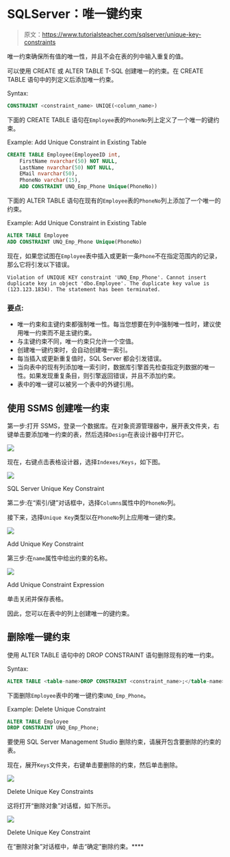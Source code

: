 # SQLServer：唯一键约束

> 原文：<https://www.tutorialsteacher.com/sqlserver/unique-key-constraints>

唯一约束确保所有值的唯一性，并且不会在表的列中输入重复的值。

可以使用 CREATE 或 ALTER TABLE T-SQL 创建唯一的约束。在 CREATE TABLE 语句中的列定义后添加唯一约束。

Syntax:

```sql
CONSTRAINT <constraint_name> UNIQE(<column_name>) 
```

下面的 CREATE TABLE 语句在`Employee`表的`PhoneNo`列上定义了一个唯一的键约束。

Example: Add Unique Constraint in Existing Table 

```sql
CREATE TABLE Employee(EmployeeID int,
    FirstName nvarchar(50) NOT NULL,  
    LastName nvarchar(50) NOT NULL, 
    EMail nvarchar(50),
    PhoneNo varchar(15),
    ADD CONSTRAINT UNQ_Emp_Phone Unique(PhoneNo)) 
```

下面的 ALTER TABLE 语句在现有的`Employee`表的`PhoneNo`列上添加了一个唯一的约束。

Example: Add Unique Constraint in Existing Table 

```sql
ALTER TABLE Employee   
ADD CONSTRAINT UNQ_Emp_Phone Unique(PhoneNo) 
```

现在，如果您试图在`Employee`表中插入或更新一条`Phone`不在指定范围内的记录，那么它将引发以下错误。

`Violation of UNIQUE KEY constraint 'UNQ_Emp_Phone'. Cannot insert duplicate key in object 'dbo.Employee'. The duplicate key value is (123.123.1834). The statement has been terminated.`

### 要点:

*   唯一约束和主键约束都强制唯一性。每当您想要在列中强制唯一性时，建议使用唯一约束而不是主键约束。
*   与主键约束不同，唯一约束只允许一个空值。
*   创建唯一键约束时，会自动创建唯一索引。
*   每当插入或更新重复值时，SQL Server 都会引发错误。
*   当向表中的现有列添加唯一索引时，数据库引擎首先检查指定列数据的唯一性。如果发现重复条目，则引擎返回错误，并且不添加约束。
*   表中的唯一键可以被另一个表中的外键引用。

## 使用 SSMS 创建唯一约束

第一步:打开 SSMS，登录一个数据库。在对象资源管理器中，展开表文件夹，右键单击要添加唯一约束的表，然后选择`Design`在表设计器中打开它。

[![](img/7d7ac7afdee792f77b0ddfcb3cc6d2e8.png)](../../Content/images/sqlserver/foreignkey1.png) 

现在，右键点击表格设计器，选择`Indexes/Keys`，如下图。

[![](img/f911f9f009092fa83958076665712643.png)](../../Content/images/sqlserver/unique1.png) 

SQL Server Unique Key Constraint



第二步:在“索引/键”对话框中，选择`Columns`属性中的`PhoneNo`列。

接下来，选择`Unique Key`类型以在`PhoneNo`列上应用唯一键约束。

[![](img/3562862ab6a82a176497c06f3093bc31.png)](../../Content/images/sqlserver/unique2.png)

Add Unique Key Constraint



第三步:在`name`属性中给出约束的名称。

[![](img/cda3518302fe8ac5268860871ecc71a9.png)](../../Content/images/sqlserver/unique3.png)

Add Unique Constraint Expression



单击关闭并保存表格。

因此，您可以在表中的列上创建唯一的键约束。

## 删除唯一键约束

使用 ALTER TABLE 语句中的 DROP CONSTRAINT 语句删除现有的唯一约束。

Syntax: 

```sql
ALTER TABLE <table-name>DROP CONSTRAINT <constraint_name>;</table-name> 
```

下面删除`Employee`表中的唯一键约束`UNQ_Emp_Phone`。

Example: Delete Unique Constraint 

```sql
ALTER TABLE Employee   
DROP CONSTRAINT UNQ_Emp_Phone; 
```

要使用 SQL Server Management Studio 删除约束，请展开包含要删除的约束的表。

现在，展开`Keys`文件夹，右键单击要删除的约束，然后单击删除。

[![](img/ce9895038f92559c751c1025f6600f04.png)](../../Content/images/sqlserver/unique4.png)

Delete Unique Key Constraints



这将打开“删除对象”对话框，如下所示。

[![](img/6d2dc44169c0ff50e63594fa314fa20f.png)](../../Content/images/sqlserver/unique5.png)

Delete Unique Key Constraint



在“删除对象”对话框中，单击“确定”删除约束。****
